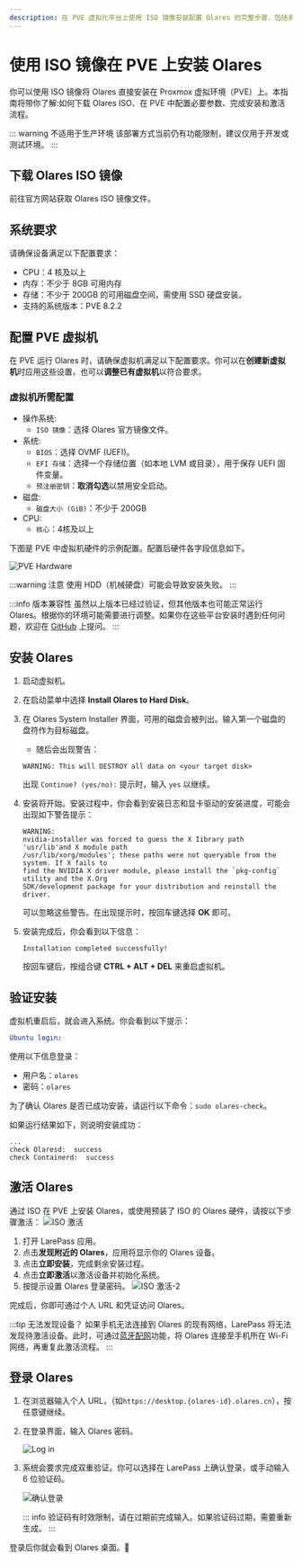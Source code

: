 ```yaml
---
description: 在 PVE 虚拟化平台上使用 ISO 镜像安装配置 Olares 的完整步骤，包括系统要求、虚拟机配置、安装和激活过程。
---
```

# 使用 ISO 镜像在 PVE 上安装 Olares
你可以使用 ISO 镜像将 Olares 直接安装在 Proxmox 虚拟环境（PVE）上。本指南将带你了解:如何下载 Olares ISO、在 PVE 中配置必要参数、完成安装和激活流程。

::: warning 不适用于生产环境
该部署方式当前仍有功能限制，建议仅用于开发或测试环境。
:::

<!--@include: ./reusables.md{39,45}-->

## 下载 Olares ISO 镜像
前往官方网站获取 Olares ISO 镜像文件。

## 系统要求
请确保设备满足以下配置要求：

- CPU：4 核及以上
- 内存：不少于 8GB 可用内存
- 存储：不少于 200GB 的可用磁盘空间，需使用 SSD 硬盘安装。
- 支持的系统版本：PVE 8.2.2

## 配置 PVE 虚拟机
在 PVE 运行 Olares 时，请确保虚拟机满足以下配置要求。你可以在**创建新虚拟机**时应用这些设置，也可以**调整已有虚拟机**以符合要求。

### 虚拟机所需配置

- 操作系统:
  - `ISO 镜像`：选择 Olares 官方镜像文件。
- 系统:
  - `BIOS`：选择 OVMF (UEFI)。
  - `EFI 存储`：选择一个存储位置（如本地 LVM 或目录），用于保存 UEFI 固件变量。
  - `预注册密钥`：**取消勾选**以禁用安全启动。
- 磁盘:
  - `磁盘大小 (GiB)`：不少于 200GB
- CPU:
  - `核心`：4核及以上

下图是 PVE 中虚拟机硬件的示例配置。配置后硬件各字段信息如下。

![PVE Hardware](/images/developer/install/pve-hardware.png#bordered)

:::warning 注意
使用 HDD（机械硬盘）可能会导致安装失败。
:::

:::info 版本兼容性
虽然以上版本已经过验证，但其他版本也可能正常运行 Olares。根据你的环境可能需要进行调整。如果你在这些平台安装时遇到任何问题，欢迎在 [GitHub](https://github.com/beclab/Olares/issues/new) 上提问。
:::

## 安装 Olares

1. 启动虚拟机。
2. 在启动菜单中选择 **Install Olares to Hard Disk**。
3. 在 Olares System Installer 界面，可用的磁盘会被列出。输入第一个磁盘的盘符作为目标磁盘。

    - 随后会出现警告：

    ```text
    WARNING: This will DESTROY all data on <your target disk>
    ```

    出现 `Continue? (yes/no):` 提示时，输入 `yes` 以继续。

4. 安装将开始。安装过程中，你会看到安装日志和显卡驱动的安装进度，可能会出现如下警告提示：

    ```text
    WARNING:
    nvidia-installer was forced to guess the X Iibrary path 'usr/lib'and X module path
    /usr/lib/xorg/modules'; these paths were not queryable from the system. If X fails to
    find the NVIDIA X driver module, please install the `pkg-config` utility and the X.Org
    SDK/development package for your distribution and reinstall the driver.
    ```

    可以忽略这些警告。在出现提示时，按回车键选择 **OK** 即可。

5. 安装完成后，你会看到以下信息：

    ```
    Installation completed successfully!
    ```

    按回车键后，按组合键 **CTRL + ALT + DEL** 来重启虚拟机。

## 验证安装

虚拟机重启后，就会进入系统。你会看到以下提示：

```yaml
Ubuntu login:
```

使用以下信息登录：

- 用户名：`olares`
- 密码：`olares`

为了确认 Olares 是否已成功安装，请运行以下命令：`sudo olares-check`。

如果运行结果如下，则说明安装成功：

```
...
check Olaresd:  success
check Containerd:  success
```

## 激活 Olares

通过 ISO 在 PVE 上安装 Olares，或使用预装了 ISO 的 Olares 硬件，请按以下步骤激活：
![ISO 激活](/images/manual/larepass/iso-activate.png#bordered)


1. 打开 LarePass 应用。
2. 点击**发现附近的 Olares**，应用将显示你的 Olares 设备。
3. 点击**立即安装**，完成剩余安装过程。
4. 点击**立即激活**以激活设备并初始化系统。
5. 按提示设置 Olares 登录密码。
   ![ISO 激活-2](/images/manual/larepass/iso-activate-2.png#bordered)

完成后，你即可通过个人 URL 和凭证访问 Olares。

:::tip 无法发现设备？
如果手机无法连接到 Olares 的现有网络，LarePass 将无法发现待激活设备。此时，可通过[蓝牙配网](manage-olares.md#蓝牙配网)功能，将 Olares 连接至手机所在 Wi-Fi 网络，再重复此激活流程。
:::

## 登录 Olares

1. 在浏览器输入个人 URL，（如`https://desktop.{olares-id}.olares.cn`），按任意键继续。

2. 在登录界面，输入 Olares 密码。

   ![Log in](/images/manual/get-started/log-in.png#bordered)
3. 系统会要求完成双重验证。你可以选择在 LarePass 上确认登录，或手动输入 6 位验证码。
   
   ![确认登录](/images/manual/larepass/confirm-login.png#bordered)

   ::: info
   验证码有时效限制，请在过期前完成输入。如果验证码过期，需要重新生成。
   :::

登录后你就会看到 Olares 桌面。🎉

<!--@include: ./reusables.md{33,37}-->